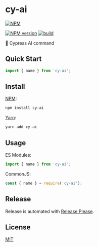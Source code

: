 # cy-ai

[![NPM](https://nodei.co/npm/cy-ai.png)](https://nodei.co/npm/cy-ai/)

[![NPM version](https://img.shields.io/npm/v/cy-ai.svg)](https://www.npmjs.com/package/cy-ai)
[![build](https://github.com/ai-action/cy-ai/actions/workflows/build.yml/badge.svg)](https://github.com/ai-action/cy-ai/actions/workflows/build.yml)

🧪 Cypress AI command

## Quick Start

```ts
import { name } from 'cy-ai';
```

## Install

[NPM](https://www.npmjs.com/package/cy-ai):

```sh
npm install cy-ai
```

[Yarn](https://yarnpkg.com/package/cy-ai):

```sh
yarn add cy-ai
```

## Usage

ES Modules:

```ts
import { name } from 'cy-ai';
```

CommonJS:

```ts
const { name } = require('cy-ai');
```

## Release

Release is automated with [Release Please](https://github.com/googleapis/release-please).

## License

[MIT](https://github.com/ai-action/cy-ai/blob/master/LICENSE)
